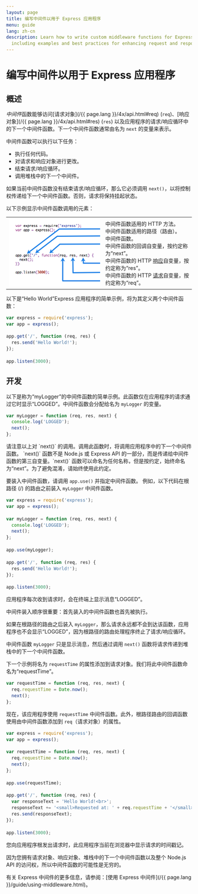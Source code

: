```yaml
---
layout: page
title: 编写中间件以用于 Express 应用程序
menu: guide
lang: zh-cn
description: Learn how to write custom middleware functions for Express.js applications,
  including examples and best practices for enhancing request and response handling.
---
```


# 编写中间件以用于 Express 应用程序

<h2>概述</h2>

*中间件*函数能够访问[请求对象](/{{ page.lang }}/4x/api.html#req) (`req`)、[响应对象](/{{ page.lang }}/4x/api.html#res) (`res`) 以及应用程序的请求/响应循环中的下一个中间件函数。下一个中间件函数通常由名为 `next` 的变量来表示。

中间件函数可以执行以下任务：

* 执行任何代码。
* 对请求和响应对象进行更改。
* 结束请求/响应循环。
* 调用堆栈中的下一个中间件。

如果当前中间件函数没有结束请求/响应循环，那么它必须调用 `next()`，以将控制权传递给下一个中间件函数。否则，请求将保持挂起状态。

以下示例显示中间件函数调用的元素：

<table id="mw-fig"> 
<tr><td id="mw-fig-imgcell">
<img src="/images/express-mw.png" id="mw-fig-img" />
</td>
<td class="mw-fig-callouts">
<div class="callout" id="callout1">中间件函数适用的 HTTP 方法。</div>

<div class="callout" id="callout2">中间件函数适用的路径（路由）。</div>

<div class="callout" id="callout3">中间件函数。</div>

<div class="callout" id="callout4">中间件函数的回调自变量，按约定称为“next”。</div>

<div class="callout" id="callout5">中间件函数的 HTTP <a href="../4x/api.html#res">响应</a>自变量，按约定称为“res”。</div>

<div class="callout" id="callout6">中间件函数的 HTTP <a href="../4x/api.html#req">请求</a>自变量，按约定称为“req”。</div>
</td></tr>
</table>

以下是“Hello World”Express 应用程序的简单示例，将为其定义两个中间件函数：

```js
var express = require('express');
var app = express();

app.get('/', function (req, res) {
  res.send('Hello World!');
});

app.listen(3000);
```

<h2>开发</h2>

以下是称为“myLogger”的中间件函数的简单示例。此函数仅在应用程序的请求通过它时显示“LOGGED”。中间件函数会分配给名为 `myLogger` 的变量。

```js
var myLogger = function (req, res, next) {
  console.log('LOGGED');
  next();
};
```

<div class="doc-box doc-notice" markdown="1">
请注意以上对 `next()` 的调用。调用此函数时，将调用应用程序中的下一个中间件函数。
`next()` 函数不是 Node.js 或 Express API 的一部分，而是传递给中间件函数的第三自变量。`next()` 函数可以命名为任何名称，但是按约定，始终命名为“next”。为了避免混淆，请始终使用此约定。
</div>

要装入中间件函数，请调用 `app.use()` 并指定中间件函数。
例如，以下代码在根路径 (/) 的路由之前装入 `myLogger` 中间件函数。

```js
var express = require('express');
var app = express();

var myLogger = function (req, res, next) {
  console.log('LOGGED');
  next();
};

app.use(myLogger);

app.get('/', function (req, res) {
  res.send('Hello World!');
});

app.listen(3000);
```

应用程序每次收到请求时，会在终端上显示消息“LOGGED”。

中间件装入顺序很重要：首先装入的中间件函数也首先被执行。

如果在根路径的路由之后装入 `myLogger`，那么请求永远都不会到达该函数，应用程序也不会显示“LOGGED”，因为根路径的路由处理程序终止了请求/响应循环。

中间件函数 `myLogger` 只是显示消息，然后通过调用 `next()` 函数将请求传递到堆栈中的下一个中间件函数。

下一个示例将名为 `requestTime` 的属性添加到请求对象。我们将此中间件函数命名为“requestTime”。

```js
var requestTime = function (req, res, next) {
  req.requestTime = Date.now();
  next();
};
```

现在，该应用程序使用 `requestTime` 中间件函数。此外，根路径路由的回调函数使用由中间件函数添加到 `req`（请求对象）的属性。

```js
var express = require('express');
var app = express();

var requestTime = function (req, res, next) {
  req.requestTime = Date.now();
  next();
};

app.use(requestTime);

app.get('/', function (req, res) {
  var responseText = 'Hello World!<br>';
  responseText += '<small>Requested at: ' + req.requestTime + '</small>';
  res.send(responseText);
});

app.listen(3000);
```
您向应用程序根发出请求时，此应用程序当前在浏览器中显示请求的时间戳记。

因为您拥有请求对象、响应对象、堆栈中的下一个中间件函数以及整个 Node.js API 的访问权，所以中间件函数的可能性是无穷的。

有关 Express 中间件的更多信息，请参阅：[使用 Express 中间件](/{{ page.lang }}/guide/using-middleware.html)。
